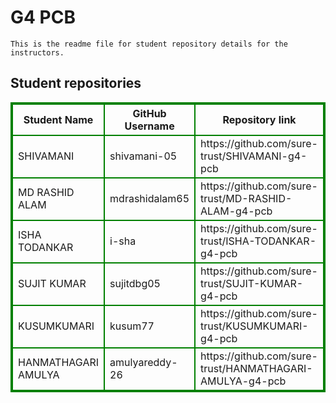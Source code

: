 # G4 PCB
    This is the readme file for student repository details for the instructors.
## Student repositories 
<table style="border : 2px solid green; width:100%;">
<tr >
<th style="border : 2px solid green;">Student Name</th>
<th style="border : 2px solid green;">GitHub Username</th>
<th style="border : 2px solid green;">Repository link</th>
</tr>
<tr style="border : 2px solid green;">
<td style="border : 2px solid green;">SHIVAMANI</td> 

<td style="border : 2px solid green;">shivamani-05</td> 

<td style="border : 2px solid green;">https://github.com/sure-trust/SHIVAMANI-g4-pcb</td> 
</tr>

<tr style="border : 2px solid green;">
<td style="border : 2px solid green;">MD RASHID ALAM</td> 

<td style="border : 2px solid green;">mdrashidalam65</td> 

<td style="border : 2px solid green;">https://github.com/sure-trust/MD-RASHID-ALAM-g4-pcb</td> 
</tr>

<tr style="border : 2px solid green;">
<td style="border : 2px solid green;">ISHA TODANKAR</td> 

<td style="border : 2px solid green;">i-sha</td> 

<td style="border : 2px solid green;">https://github.com/sure-trust/ISHA-TODANKAR-g4-pcb</td> 
</tr>

<tr style="border : 2px solid green;">
<td style="border : 2px solid green;">SUJIT KUMAR</td> 

<td style="border : 2px solid green;">sujitdbg05</td> 

<td style="border : 2px solid green;">https://github.com/sure-trust/SUJIT-KUMAR-g4-pcb</td> 
</tr>

<tr style="border : 2px solid green;">
<td style="border : 2px solid green;">KUSUMKUMARI</td> 

<td style="border : 2px solid green;">kusum77</td> 

<td style="border : 2px solid green;">https://github.com/sure-trust/KUSUMKUMARI-g4-pcb</td> 
</tr>

<tr style="border : 2px solid green;">
<td style="border : 2px solid green;">HANMATHAGARI AMULYA</td> 

<td style="border : 2px solid green;">amulyareddy-26</td> 

<td style="border : 2px solid green;">https://github.com/sure-trust/HANMATHAGARI-AMULYA-g4-pcb</td> 
</tr>
